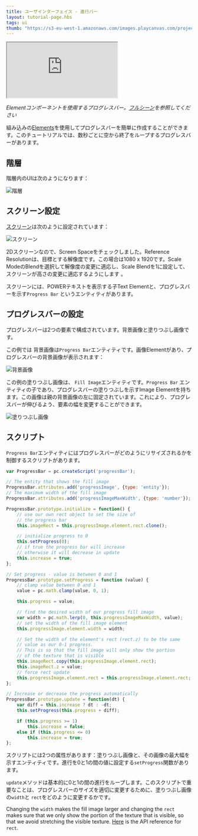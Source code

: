 ```yaml
---
title: ユーザインターフェイス - 進行バー
layout: tutorial-page.hbs
tags: ui
thumb: "https://s3-eu-west-1.amazonaws.com/images.playcanvas.com/projects/12/501979/49D69A-image-75.jpg"
---
```


<iframe loading="lazy" src="https://playcanv.as/p/FlebHmLs/" title="User Interface - Progress Bar"></iframe>

*Elementコンポーネントを使用するプログレスバー。[フルシーン][1]を参照してください*

組み込みの[Elements][2]を使用してプログレスバーを簡単に作成することができます。このチュートリアルでは、数秒ごとに空から終了をループするプログレスバーがあります。

## 階層

階層内のUIは次のようになります：

![階層][4]

## スクリーン設定

[スクリーン][3]は次のように設定されています：

![スクリーン][5]

2Dスクリーンなので、Screen Spaceをチェックしました。Reference Resolutionは、目標とする解像度です。この場合は1080 x 1920です。Scale ModeのBlendを選択して解像度の変更に適応し、Scale Blendを1に設定して、スクリーンが高さの変更に適応するようにします 。 

スクリーンには、POWERテキストを表示する子Text Elementと、プログレスバーを示す`Progress Bar` というエンティティがあります。

## プログレスバーの設定

プログレスバーは2つの要素で構成されています。背景画像と塗りつぶし画像です。

この例では 背景画像は`Progress Bar`エンティティです。画像Elementがあり、プログレスバーの背景画像が表示されます：

![背景画像][6]

この例の塗りつぶし画像は、 `Fill Image`エンティティです。`Progress Bar` エンティティの子であり、プログレスバーの塗りつぶしを示すImage Elementを持ちます。この画像は親の背景画像の左に固定されています。これにより、プログレスバーが伸びるよう、要素の幅を変更することができます。

![塗りつぶし画像][7]

## スクリプト

`Progress Bar`エンティティにはプログレスバーがどのようにリサイズされるかを制御するスクリプトがあります。

```javascript
var ProgressBar = pc.createScript('progressBar');

// The entity that shows the fill image
ProgressBar.attributes.add('progressImage', {type: 'entity'});
// The maximum width of the fill image
ProgressBar.attributes.add('progressImageMaxWidth', {type: 'number'});

ProgressBar.prototype.initialize = function() {
    // use our own rect object to set the size of
    // the progress bar
    this.imageRect = this.progressImage.element.rect.clone();

    // initialize progress to 0
    this.setProgress(0);
    // if true the progress bar will increase
    // otherwise it will decrease in update
    this.increase = true;
};

// Set progress - value is between 0 and 1
ProgressBar.prototype.setProgress = function (value) {
    // clamp value between 0 and 1
    value = pc.math.clamp(value, 0, 1);

    this.progress = value;

    // find the desired width of our progress fill image
    var width = pc.math.lerp(0, this.progressImageMaxWidth, value);
    // set the width of the fill image element
    this.progressImage.element.width = width;

    // Set the width of the element's rect (rect.z) to be the same
    // value as our 0-1 progress.
    // This is so that the fill image will only show the portion
    // of the texture that is visible
    this.imageRect.copy(this.progressImage.element.rect);
    this.imageRect.z = value;
    // force rect update
    this.progressImage.element.rect = this.progressImage.element.rect;
};

// Increase or decrease the progress automatically
ProgressBar.prototype.update = function(dt) {
    var diff = this.increase ? dt : -dt;
    this.setProgress(this.progress + diff);

    if (this.progress >= 1)
        this.increase = false;
    else if (this.progress <= 0)
        this.increase = true;
};
```

スクリプトには2つの属性があります：塗りつぶし画像と、その画像の最大幅を示すエンティティです。進行を0と1の間の値に設定する`setProgress`関数があります。

`update`メソッドは基本的に0と1の間の進行をループします。このスクリプトで重要なことは、プログレスバーのサイズを適切に変更するために、塗りつぶし画像の`width`と `rect`をどのように変更するかです。

Changing the `width` makes the fill image larger and changing the `rect` makes sure that we only show the portion of the texture that is visible, so that we avoid stretching the visible texture. [Here][8] is the API reference for `rect`.

[1]: https://playcanvas.com/editor/scene/547906
[2]: /user-manual/user-interface/elements/
[3]: /user-manual/user-interface/screens/
[4]: /images/tutorials/ui/progressbar/hierarchy.png
[5]: /images/tutorials/ui/progressbar/screen.png
[6]: /images/tutorials/ui/progressbar/progress-bar-bg.png
[7]: /images/tutorials/ui/progressbar/progress-bar-fill.png
[8]: /api/pc.ElementComponent.html#rect